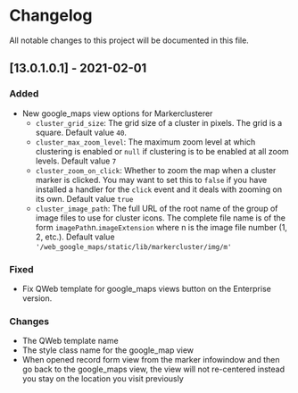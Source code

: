 # Changelog

All notable changes to this project will be documented in this file.

## [13.0.1.0.1] - 2021-02-01

### Added
- New google_maps view options for Markerclusterer
  - `cluster_grid_size`: The grid size of a cluster in pixels. The grid is a square. Default value `40`.
  - `cluster_max_zoom_level`: The maximum zoom level at which clustering is enabled or `null` if clustering is to be enabled at all zoom levels. Default value `7`
  - `cluster_zoom_on_click`: Whether to zoom the map when a cluster marker is clicked. You may want to set this to `false` if you have installed a handler for the `click` event and it deals with zooming on its own. Default value `true`
  - `cluster_image_path`: The full URL of the root name of the group of image files to use for cluster icons. The complete file name is of the form `imagePath`n.`imageExtension` where n is the image file number (1, 2, etc.). Default value `'/web_google_maps/static/lib/markercluster/img/m'`
### Fixed
- Fix QWeb template for google_maps views button on the Enterprise version.

### Changes
- The QWeb template name
- The style class name for the google_map view 
- When opened record form view from the marker infowindow and then go back to the google_maps view, the view will not re-centered instead you stay on the location you visit previously
